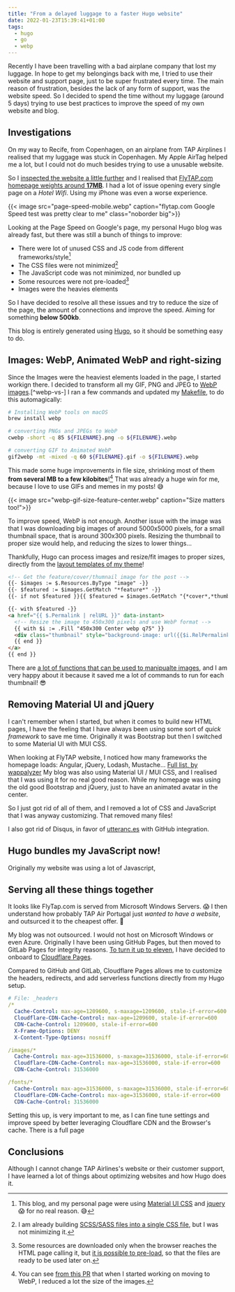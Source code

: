 ```yaml
---
title: "From a delayed luggage to a faster Hugo website"
date: 2022-01-23T15:39:41+01:00
tags:
  - hugo
  - go
  - webp
---
```

Recently I have been travelling with a bad airplane company that lost my 
luggage. In hope to get my belongings back with me, I tried to use their
website and support page, just to be super frustrated every time. The main
reason of frustration, besides the lack of any form of support, was the 
website speed. So I decided to spend the time without my luggage (around 5 days)
trying to use best practices to improve the speed of my own website and blog.

<!--more-->

## Investigations
On my way to Recife, from Copenhagen, on an airplane from TAP Airplines I 
realised that my luggage was stuck in Copenhagen. My Apple AirTag helped me a 
lot, but I could not do much besides trying to use a unusable website.

So I [inspected the website a little further](https://pagespeed.web.dev/report?url=http%3A%2F%2Fflytap.com%2F) 
and I realised that [FlyTAP.com homepage weights around **17MB**](flytap.com-size.webp). 
I had a lot of issue opening every single page on a _Hotel Wifi_. Using my 
iPhone was even a worse experience.

{{< image src="page-speed-mobile.webp" caption="flytap.com Google Speed test was pretty clear to me" class="noborder big">}}

Looking at the Page Speed on Google's page, my personal Hugo blog was already 
fast, but there was still a bunch of things to improve:

* There were lot of unused CSS and JS code from different frameworks/style[^deps-fix]
* The CSS files were not minimized[^css-fix]
* The JavaScript code was not minimized, nor bundled up
* Some resources were not pre-loaded[^preload]
* Images were the heavies elements

So I have decided to resolve all these issues and try to reduce the size of the
page, the amount of connections and improve the speed. Aiming for something 
**below 500kb**.

This blog is entirely generated using [Hugo](https://gohugo.io), so it should
be something easy to do.

[^css-fix]: I am already building 
[SCSS/SASS files into a single CSS file](https://gitlab.com/koalalorenzo/blog/-/blob/dc77e8d2ae9d6de9db8fc23b4539aec6fc15cbb5/layouts/partials/head.html#L30), 
but I was not minimizing it.

[^deps-fix]: This blog, and my personal page were using 
[Material UI CSS](https://www.muicss.com/) and [jquery](https://jquery.com/) 😱 
for no real reason. 😅

[^preload]: Some resources are downloaded only when the browser reaches the 
HTML page calling it, but [it is possible to pre-load](https://developer.mozilla.org/en-US/docs/Web/HTML/Link_types/preload),
so that the files are ready to be used later on.

## Images: WebP, Animated WebP and right-sizing
Since the Images were the heaviest elements loaded in the page, I started 
workign there. I decided to transform all my GIF, PNG and JPEG to [WebP images](https://en.wikipedia.org/wiki/WebP).[^webp-vs-]
I ran a few commands and updated my [Makefile](https://gitlab.com/koalalorenzo/blog/-/blob/dc77e8d2ae9d6de9db8fc23b4539aec6fc15cbb5/Makefile#L44), to do this automagically:

```bash
# Installing WebP tools on macOS
brew install webp

# converting PNGs and JPEGs to WebP
cwebp -short -q 85 ${FILENAME}.png -o ${FILENAME}.webp

# converting GIF to Animated WebP
gif2webp -mt -mixed -q 60 ${FILENAME}.gif -o ${FILENAME}.webp
```

This made some huge improvements in file size, shrinking most of them **from 
several MB to a few kilobites**![^size-image-changes] That was already a huge 
win for me, because I love to use GIFs and memes in my posts! 😅

[^size-image-changes]: You can see [from this PR](https://gitlab.com/koalalorenzo/blog/-/merge_requests/4/diffs#3fa76e96f26c99e5110e368f3bbed165427a47e1) that when I started working on
moving to WebP, I reduced a lot the size of the images.

{{< image src="webp-gif-size-feature-center.webp" caption="Size matters too!">}}

To improve speed, WebP is not enough. Another issue with the image was that
I was downloading big images of around 5000x5000 pixels, for a small thumbnail
space, that is around 300x300 pixels. Resizing the thumbnail to proper size
would help, and reducing the sizes to lower things... 

Thankfully, Hugo can process images and resize/fit images to proper sizes, 
directly from the [layout templates of my theme](https://gitlab.com/koalalorenzo/blog/-/blob/dc77e8d2ae9d6de9db8fc23b4539aec6fc15cbb5/layouts/_default/page-short.html#L15)!

```html
<!-- Get the feature/cover/thumnail image for the post -->
{{- $images := $.Resources.ByType "image" -}}
{{- $featured := $images.GetMatch "*feature*" -}}
{{- if not $featured }}{{ $featured = $images.GetMatch "{*cover*,*thumbnail*}" }}{{ end -}}    

{{- with $featured -}}
<a href="{{ $.Permalink | relURL }}" data-instant>
  <!-- Resize the image to 450x300 pixels and use WebP format -->
  {{ with $i := .Fill "450x300 Center webp q75" }}
  <div class="thumbnail" style="background-image: url({{$i.RelPermalink}});"></div>
  {{ end }}
</a>
{{ end }}
```

There are [a lot of functions that can be used to manipualte images](https://gohugo.io/content-management/image-processing/), 
and I am very happy about it because it saved me a lot of commands to 
run for each thumbnail! 😎 

## Removing Material UI and jQuery
I can't remember when I started, but  when it comes to build new HTML pages, 
I have the feeling that I have always been using some sort of _quick framework_ 
to save me time. Originally it was Bootstrap but then I switched to some 
Material UI with MUI CSS.

When looking at FlyTAP website, I noticed how many frameworks the homepage 
loads: Angular, jQuery, Lodash, Mustache...  [Full list, by wappalyzer](wappalyzer_flytap-com.csv)
My blog was also using Material UI / MUI CSS, and I realised that I was using
it for no real good reason. While my homepage was using the old good Bootstrap 
and jQuery, just to have an animated avatar in the center.

So I just got rid of all of them, and I removed a lot of CSS and JavaScript that
I was anyway customizing. That removed many files!

I also got rid of Disqus, in favor of [utteranc.es](utteranc.es) with GitHub
integration.

## Hugo bundles my JavaScript now!
Originally my website was using a lot of Javascript, 

## Serving all these things together
It looks like FlyTap.com is served from Microsoft Windows Servers. 😱 I then 
understand how probably TAP Air Portugal just _wanted to have a website_, and
outsurced it to the cheapest offer. 💸 

My blog was not outsourced. I would not host on Microsoft Windows or even Azure.
Originally I have been using GitHub Pages, but then moved to GitLab Pages for 
integrity reasons. [To turn it up to eleven](https://en.wikipedia.org/wiki/Up_to_eleven), 
I have decided to onboard to [Cloudflare Pages](https://pages.dev).

Compared to GitHub and GitLab, Cloudflare Pages allows me to customize
the headers, redirects, and add serverless functions directly from my Hugo
setup.

```yaml
# File: _headers
/*
  Cache-Control: max-age=1209600, s-maxage=1209600, stale-if-error=600
  Cloudflare-CDN-Cache-Control: max-age=1209600, stale-if-error=600
  CDN-Cache-Control: 1209600, stale-if-error=600
  X-Frame-Options: DENY
  X-Content-Type-Options: nosniff

/images/*
  Cache-Control: max-age=31536000, s-maxage=31536000, stale-if-error=600
  Cloudflare-CDN-Cache-Control: max-age=31536000, stale-if-error=600
  CDN-Cache-Control: 31536000

/fonts/*
  Cache-Control: max-age=31536000, s-maxage=31536000, stale-if-error=600
  Cloudflare-CDN-Cache-Control: max-age=31536000, stale-if-error=600
  CDN-Cache-Control: 31536000
```

Setting this up, is very important to me, as I can fine tune settings and 
improve speed by better leveraging Cloudflare CDN and the Browser's cache.
There is a full page 

## Conclusions
Although I cannot change TAP Airlines's website or their customer support, I
have learned a lot of things about optimizing websites and how Hugo does it.
